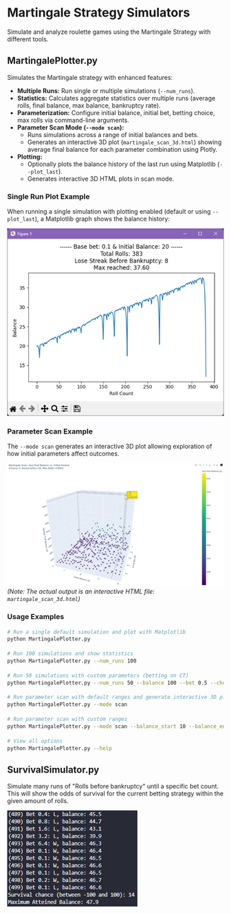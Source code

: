 # Martingale Strategy Simulators

Simulate and analyze roulette games using the Martingale Strategy with different tools.

## MartingalePlotter.py

Simulates the Martingale strategy with enhanced features:

*   **Multiple Runs:** Run single or multiple simulations (`--num_runs`).
*   **Statistics:** Calculates aggregate statistics over multiple runs (average rolls, final balance, max balance, bankruptcy rate).
*   **Parameterization:** Configure initial balance, initial bet, betting choice, max rolls via command-line arguments.
*   **Parameter Scan Mode (`--mode scan`):**
    *   Runs simulations across a range of initial balances and bets.
    *   Generates an interactive 3D plot (`martingale_scan_3d.html`) showing average final balance for each parameter combination using Plotly.
*   **Plotting:**
    *   Optionally plots the balance history of the last run using Matplotlib (`--plot_last`).
    *   Generates interactive 3D HTML plots in scan mode.

### Single Run Plot Example

When running a single simulation with plotting enabled (default or using `--plot_last`), a Matplotlib graph shows the balance history:

![Single Run Screenshot](screenshots/MartingalePlotter.png)

### Parameter Scan Example

The `--mode scan` generates an interactive 3D plot allowing exploration of how initial parameters affect outcomes.

![Parameter Scan Screenshot](screenshots/ScanMode.png)
*(Note: The actual output is an interactive HTML file: `martingale_scan_3d.html`)*

### Usage Examples

```bash
# Run a single default simulation and plot with Matplotlib
python MartingalePlotter.py

# Run 100 simulations and show statistics
python MartingalePlotter.py --num_runs 100

# Run 50 simulations with custom parameters (betting on CT)
python MartingalePlotter.py --num_runs 50 --balance 100 --bet 0.5 --choice CT

# Run parameter scan with default ranges and generate interactive 3D plot
python MartingalePlotter.py --mode scan

# Run parameter scan with custom ranges
python MartingalePlotter.py --mode scan --balance_start 10 --balance_end 50 --bet_start 0.1 --bet_end 0.5 --runs_per_combo 20

# View all options
python MartingalePlotter.py --help
```

## SurvivalSimulator.py

Simulate many runs of "Rolls before bankruptcy" until a specific bet count. 
This will show the odds of survival for the current betting strategy within the given amount of rolls. 

![Screenshot](screenshots/SurvivalSimulator.png)
